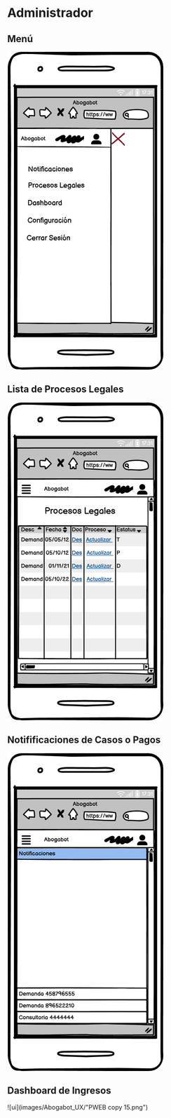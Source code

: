 # Administrador
## Menú
![ui](images/Abogabot_UX/MAdmon.png)
## Lista de Procesos Legales
![ui](images/Abogabot_UX/ProcesoLegalAdmin.png)
## Notifificaciones de Casos o Pagos
![ui](images/Abogabot_UX/NotifiAdmn.png)
## Dashboard de Ingresos
![ui](images/Abogabot_UX/"PWEB copy 15.png")
